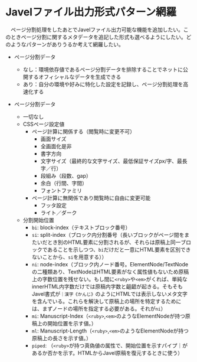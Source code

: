 # Javelファイル出力形式パターン網羅

　ページ分割処理をしたあとでJavelファイル出力可能な機能を追加したい。このときページ分割に関するメタデータを追記した形式も選べるようにしたい。どのようなパターンがありうるか考えて網羅したい。

* ページ分割データ
    * なし：環境依存値であるページ分割データを排除することでネットに公開するオフィシャルなデータを生成できる
    * あり：自分の環境や好みに特化した設定を記録し、ページ分割処理を高速化する

* ページ分割データ
    * 一切なし
    * CSSページ設定値
        * ページ計算に関係する（閲覧時に変更不可）
            * 画面サイズ
            * 全画面化是非
            * 書字方向
            * 文字サイズ（最終的な文字サイズ、最低保証サイズpx/字、最長字／行）
            * 段組み（段数、gap）
            * 余白（行間、字間）
            * フォントファミリ
        * ページ計算に無関係であり閲覧時に自由に変更可能
            * フッタ設定
            * ライト／ダーク
    * 分割開始位置
        * `bi`: block-index（テキストブロック番号）
        * `si`: split-index（ブロック内分割番号（長いブロックがページ間をまたいだとき別のHTML要素に分割されるが、それらは原稿上同一ブロックであることを示しつつ、`bi`だけだと一意にHTML要素を区別できないことから、`si`を用意する））
        * `ni`: node-index（ブロック内ノード番号。ElementNode/TextNodeの二種類あり、TextNodeはHTML要素がなく属性値もないため原稿上の字数位置を残せない。もし間に`<ruby>`や`<em>`がくれば、単純なinnerHTML内字数だけでは原稿内字数と齟齬が起きる。そもそもJavel書式が`｜漢字《かんじ》`のようにHTMLでは表示しないメタ文字を含んでいる。これらを解決して原稿上の場所を特定するためには、まずノードの場所を指定する必要がある。それが`ni`）
        * `mi`: Manuscript-Index（`<ruby>`,`<em>`のようなElementNodeが持つ原稿上の開始位置を示す値。）
        * `ml`: Manuscript-Length（`<ruby>`,`<em>`のようなElementNodeが持つ原稿上の長さを示す値。）
        * `piped`: （`<ruby>`が持つ真偽値の属性で、開始位置を示すパイプ｜があるか否かを示す。HTMLからJavel原稿を復元するときに使う）

